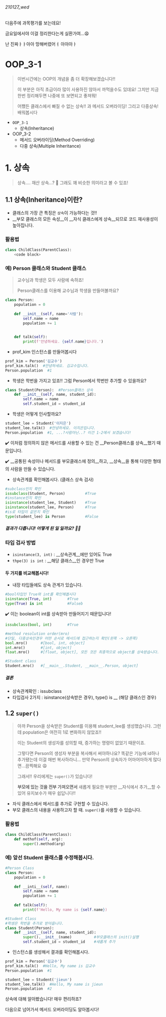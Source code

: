 ###### 210127_wed



다음주에 과목평가를 보는데요! 

금요일에서야 이걸 정리한다는게 실환가여...:weary:

난 진짜ㅏㅏ아아 망해버렸어ㅓ 아아아ㅏ



# OOP_3-1

> 이번시간에는 OOP의 개념을 좀 더 확장해보겠습니다!!
>
> 이 부분은 아직 초급이라 많이 사용하진 않아서 까먹을수도 있데요! 그치만 지금 한번 정리해두면 나중에 또 보면되고 좋져뭐!
>
> 어쨌든 클래스에서 빠질 수 없는 상속!! 과 메서드 오버라이딩! 그리고 다중상속! 배워봅시다

- `OOP_3-1`
  - 상속(Inheritance)
- OOP_3-2
  - 메서드 오버라이딩(Method Overriding)
  - 다중 상속(Multiple Inheritance)





# 1. 상속

> 상속.... 재산 상속...? :money_mouth_face: 그래도 꽤 비슷한 의미라고 볼 수 있죠!

## 1.1 상속(Inheritance)이란?

- 클래스의 가장 큰 특징은 `상속`이 가능하다는 것!!
- __부모 클래스의 모든 속성__이 __자식 클래스에게 상속__되므로 코드 재사용성이 높아집니다.

### 활용법

```python
class ChildClass(ParentClass):
    <code block>
```



### 예) Person 클래스와 Student 클래스

> 교수님과 학생은 모두 사람에 속하죠!
>
> Person클래스를 이용해 교수님과 학생을 만들어볼까요?

```python
class Person:
    population = 0
    
    def __init__(self, name='사람'):
        self.name = name
        population += 1
        
      
    def talk(self):
        print(f'안녕하세요. {self.name}입니다.')
```

- prof_kim 인스턴스를 만들어봅시다

```python
prof_kim = Person('김교수')
prof_kim.talk()  #안녕하세요. 김교수입니다.
Person.population  #1
```

- 학생은 학번을 가지고 있죠!! 그럼 Person에서 학번만 추가할 수 있을까요?

```python
class Student(Person):  #Person클래스 상속
    def __init__(self, name, student_id):
        self.name = name
        self.student_id = student_id
```

- 학생은 어떻게 인사할까요?

```python
student_lee = Student('이지은')
student_lee.talk()  #안녕하세요. 이지은입니다.
Person.population  #1, ...?사람아닌..? 이건 1-2에서 보겠습니다!
```

:heavy_check_mark: 이처럼 정의하지 않은 메서드를 사용할 수 있는 건 __Person클래스를 상속__했기 때문입니다.

:heavy_check_mark: __공통된 속성이나 메서드를 부모클래스에 정의__하고, __상속__을 통해 다양한 형태의 사람을 만들 수 있습니다.

- 상속관계를 확인해봅시다. (클래스 상속 검사)

```python
#subclass인지 확인
issubclass(Student, Person)			#True
#instance인지 확인
isinstance(student_lee, Student)	#True
isinstance(student_lee, Person)		#True
#is로 타입이 같은지 확인
type(student_lee) is Person			#False
```

##### 결과가 다릅니다! 어떻게 된 일 일까요? :male_detective:



### 타입 검사 방법

- `isinstance(3, int)` : __상속관계__에만 있어도 True
- `thpe(3) is int` : __해당 클래스__인 경우만 True

#### 두 가지를 비교해봅시다!

- 내장 타입들에도 상속 관계가 있습니다.

```python
#bool타입인 True와 int를 확인해봅시다
isinstance(True, int)		#True
type(True) is int			#Falseb
```

:heavy_check_mark: 이는 boolean이 int를 상속받아 만들어지기 때문입니다!

```python
issubclass(bool, int)		#True
```

```python
#method resolution order(mro)
#단일, 다중상속인경우 어떤 순서로 메서드에 접근하는지 확인(왼쪽 -> 오른쪽)
bool.mro()		#[bool, int, object]
int.mro()		#[int, object]
float.mro()		#[float, object], 모든 것은 최종적으로 object를 상속받습니다.
```

```python
#Student class
Student.mro()	#[__main__.Student, __main__.Person, object]
```



##### 결론

- 상속관계확인 : issubclass
- 타입검사 2가지 : isinstance(상속받은 경우), type() is __ (해당 클래스인 경우)



## 1.2 `super()`

> 아까 Person을 상속받은 Student를 이용해 student_lee를 생성했습니다. 그런데 population은 여전히 1로 변화하지 않았죠!!
>
> 이는 Student의 생성자를 성의할 때, 증가하는 명령이 없었기 때문이죠. 
>
> 그렇다면 Person의 생성자 부분을 복사해서 써야하나요? 똑같은 기능에 id하나 추가됐는데 이걸 매번 복사하라니... 만약 Person의 상속자가 어마어마하게 많다면...끔찍해요 :weary:
>
> 그래서!! 우리에게는 `super()`가 있습니다!
>
> __부모에 있는 것을 전부 가져오면서__ 새롭게 필요한 부분만 __자식에서 추가__할 수 있어 유지보수가 매우 쉽답니다!!

- 자식 클래스에서 메서드를 추가로 구현할 수 있습니다.
- 부모 클래스의 내용을 사용하고자 할 때. `super()`를 사용할 수 있습니다.

### 활용법

```python
class ChildClass(ParentClass):
    def methof(self, arg):
        super().method(arg)
```

### 예) 앞선 Student 클래스를 수정해봅시다.

```python
#Person Class
class Person:
    population = 0
    
    def __inti__(self, name):
        self.name = name
        population += 1
        
    def talk(self):
        print(f'Hello, My name is {self.name})
```

```python
#Student Class
#학생은 학번을 추가로 받아옵니다.
class Student(Person):
    def __init__(self, name, student_id):
        super().__init__(name)			#부모클래스의 init()실행
        self.student_id = student_id	#새롭게 추가
```
- 인스턴스를 생성해서 결과를 확인해봅시다.
```python
prof_kim = Person('김교수')
prof_kim.talk()  #Hello, My name is 김교수
Person.population  #1

student_lee = Student('jieun')
student_lee.talk()  #Hello, My name is jieun
Person.population  #2
```



상속에 대해 알아봤습니다! 매우 편리하죠?

다음으로 넘어가서 메서드 오버라이딩도 알아봅시다!